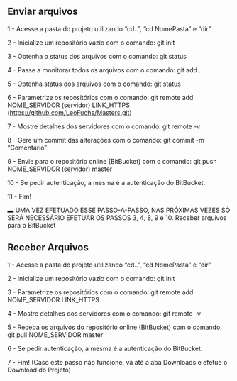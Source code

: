 ## Enviar arquivos

1 - Acesse a pasta do projeto utilizando “cd..”, “cd NomePasta” e “dir”

2 - Inicialize um repositório vazio com o comando: git init

3 - Obtenha o status dos arquivos com o comando: git status

4 - Passe a monitorar todos os arquivos com o comando: git add .

5 - Obtenha status dos arquivos com o comando: git status

6 - Parametrize os repositórios com o comando: git remote add NOME_SERVIDOR (servidor) LINK_HTTPS (https://github.com/LeoFuchs/Masters.git)

7 - Mostre detalhes dos servidores com o comando: git remote -v

8 - Gere um commit das alterações com o comando: git commit -m “Comentário”

9 - Envie para o repositório online (BitBucket) com o comando: git push NOME_SERVIDOR (servidor) master

10 - Se pedir autenticação, a mesma é a autenticação do BitBucket.

11 - Fim!

▬ UMA VEZ EFETUADO ESSE PASSO-A-PASSO, NAS PRÓXIMAS VEZES SÓ SERÁ NECESSÁRIO EFETUAR OS PASSOS 3, 4, 8, 9 e 10.
Receber arquivos para o BitBucket

## Receber Arquivos

1 - Acesse a pasta do projeto utilizando “cd..”, “cd NomePasta” e “dir”

2 - Inicialize um repositório vazio com o comando: git init

3 - Parametrize os repositórios com o comando: git remote add NOME_SERVIDOR LINK_HTTPS

4 - Mostre detalhes dos servidores com o comando: git remote -v

5 - Receba os arquivos do repositório online (BitBucket) com o comando: git pull NOME_SERVIDOR master

6 - Se pedir autenticação, a mesma é a autenticação do BitBucket.

7 - Fim! (Caso este passo não funcione, vá até a aba Downloads e efetue o Download do Projeto)

